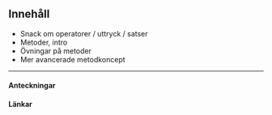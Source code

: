 ## Innehåll

* Snack om operatorer / uttryck / satser
* Metoder, intro
* Övningar på metoder
* Mer avancerade metodkoncept

---

#### Anteckningar

#### Länkar